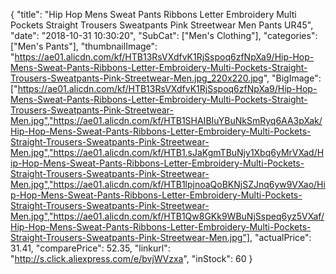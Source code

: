 {
	"title": "Hip Hop Mens Sweat Pants Ribbons Letter Embroidery Multi Pockets Straight Trousers Sweatpants Pink Streetwear Men Pants UR45",
	"date": "2018-10-31 10:30:20",
	"SubCat": ["Men's Clothing"],
	"categories": ["Men's Pants"],
	"thumbnailImage": "https://ae01.alicdn.com/kf/HTB13RsVXdfvK1RjSspoq6zfNpXa9/Hip-Hop-Mens-Sweat-Pants-Ribbons-Letter-Embroidery-Multi-Pockets-Straight-Trousers-Sweatpants-Pink-Streetwear-Men.jpg_220x220.jpg",
	"BigImage": ["https://ae01.alicdn.com/kf/HTB13RsVXdfvK1RjSspoq6zfNpXa9/Hip-Hop-Mens-Sweat-Pants-Ribbons-Letter-Embroidery-Multi-Pockets-Straight-Trousers-Sweatpants-Pink-Streetwear-Men.jpg","https://ae01.alicdn.com/kf/HTB1SHAIBIuYBuNkSmRyq6AA3pXak/Hip-Hop-Mens-Sweat-Pants-Ribbons-Letter-Embroidery-Multi-Pockets-Straight-Trousers-Sweatpants-Pink-Streetwear-Men.jpg","https://ae01.alicdn.com/kf/HTB1.sJaKgmTBuNjy1Xbq6yMrVXad/Hip-Hop-Mens-Sweat-Pants-Ribbons-Letter-Embroidery-Multi-Pockets-Straight-Trousers-Sweatpants-Pink-Streetwear-Men.jpg","https://ae01.alicdn.com/kf/HTB1lpjnoaQoBKNjSZJnq6yw9VXao/Hip-Hop-Mens-Sweat-Pants-Ribbons-Letter-Embroidery-Multi-Pockets-Straight-Trousers-Sweatpants-Pink-Streetwear-Men.jpg","https://ae01.alicdn.com/kf/HTB1Qw8GKk9WBuNjSspeq6yz5VXaf/Hip-Hop-Mens-Sweat-Pants-Ribbons-Letter-Embroidery-Multi-Pockets-Straight-Trousers-Sweatpants-Pink-Streetwear-Men.jpg"],
	"actualPrice": 31.41,
	"comparePrice": 52.35,
	"linkurl": "http://s.click.aliexpress.com/e/bvjWVzxa",
	"inStock": 60
}
